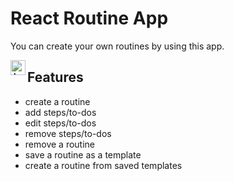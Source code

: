 # React Routine App

You can create your own routines by using this app.


<img align="left" alt="Autodesk Sketchbook" width="24px" src="https://user-images.githubusercontent.com/50209542/115592990-ff09af00-a2e4-11eb-8472-7ecc38334faf.PNG" />

## Features

- create a routine
- add steps/to-dos
- edit steps/to-dos
- remove steps/to-dos
- remove a routine
- save a routine as a template
- create a routine from saved templates